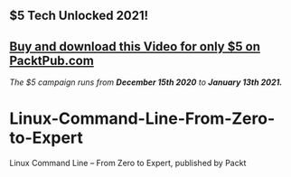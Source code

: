## $5 Tech Unlocked 2021!
[Buy and download this Video for only $5 on PacktPub.com](https://www.packtpub.com/product/linux-command-line-from-zero-to-expert-video/9781838551032)
-----
*The $5 campaign         runs from __December 15th 2020__ to __January 13th 2021.__*

# Linux-Command-Line-From-Zero-to-Expert
Linux Command Line – From Zero to Expert, published by Packt
